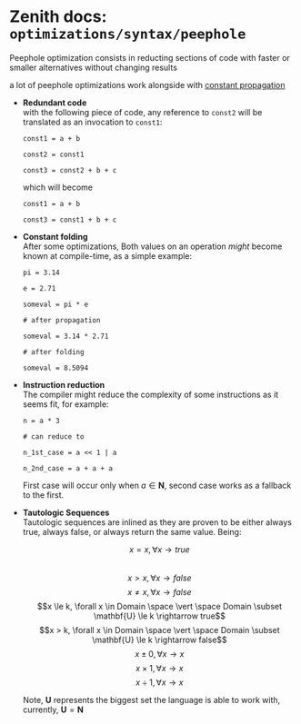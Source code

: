 # Zenith docs: `optimizations/syntax/peephole`

Peephole optimization consists in reducting sections of code with faster or
smaller alternatives without changing results

a lot of peephole optimizations work alongside with [constant propagation](./ConstantPropagation.md)

- **Redundant code**  
    with the following piece of code, any reference to `const2` will be translated as an invocation to `const1`:

    ```zenith
    const1 = a + b

    const2 = const1

    const3 = const2 + b + c
    ```

    which will become

    ```zenith
    const1 = a + b 

    const3 = const1 + b + c
    ```

- **Constant folding**  
    After some optimizations, Both values on an operation *might* become known at compile-time, as a simple example:

    ```zenith
    pi = 3.14

    e = 2.71

    someval = pi * e

    # after propagation

    someval = 3.14 * 2.71

    # after folding

    someval = 8.5094
    ``` 

- **Instruction reduction**  
    The compiler might reduce the complexity of some instructions as it seems fit, for example:

    ```zenith
    n = a * 3

    # can reduce to

    n_1st_case = a << 1 | a 

    n_2nd_case = a + a + a  
    ``` 

    First case will occur only when $a \in \mathbf{N}$, second case works as a fallback to the first. 

- **Tautologic Sequences**  
    Tautologic sequences are inlined as they are proven to be either always true, always false, or always return the same value. Being:


    $$x = x, \forall x \rightarrow true$$  
    $$x > x, \forall x \rightarrow false$$
    $$x \ne x, \forall x \rightarrow false$$
    $$x \le k, \forall x \in Domain \space \vert \space Domain \subset \mathbf{U} \le k \rightarrow true$$ 
    $$x > k, \forall x \in Domain \space \vert \space Domain \subset \mathbf{U} \le k \rightarrow false$$
    $$x \pm 0 , \forall x \rightarrow x$$
    $$x \times 1, \forall x \rightarrow x$$
    $$x \div 1, \forall x \rightarrow x$$


    Note, $\mathbf{U}$ represents the biggest set the language is able to work with, currently, $\mathbf{U} = \mathbf{N}$
